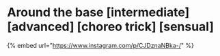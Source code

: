 # Around the base \[intermediate] \[advanced] \[choreo trick] \[sensual]

{% embed url="https://www.instagram.com/p/CJDznaNBka-/" %}
